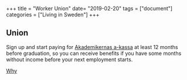 +++
title =  "Worker Union"
date= "2019-02-20"
tags = ["document"]
categories = ["Living in Sweden"]
+++

## Union
Sign up and start paying for [Akademikernas a-kassa](https://www.aea.se/) at least 12 months before graduation, so you can receive benefits if you have some months without income before your next employment starts.

[Why](https://www.thelocal.se/20160921/7-reasons-you-should-join-swedens-a-kassa-akadermikernas-akassa-tlccu)
